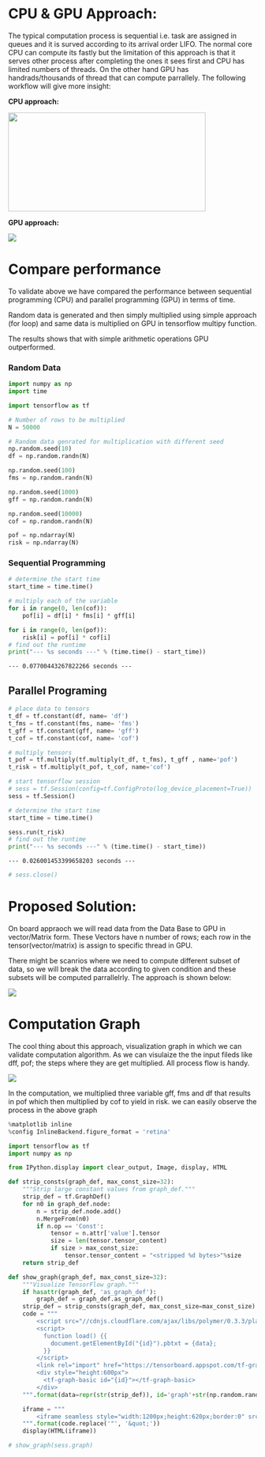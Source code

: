 
# CPU & GPU Approach:

The typical computation process is sequential i.e. task are assigned in queues and it is surved according to its arrival order LIFO. The normal core CPU can compute its fastly but the limitation of this approach is that it serves other process after completing the ones it sees first and CPU has limited numbers of threads. On the other hand GPU has handrads/thousands of thread that can compute parrallely. The following workflow will give more insight:

**CPU approach:**

<img src='https://github.com/hamzafar/GPU_Computation/blob/master/images/sequential%20programming.PNG?raw=true' width="400" height="200">


**GPU approach:**

<img src='https://github.com/hamzafar/GPU_Computation/blob/master/images/GPU%20procesing.PNG?raw=true'>



# Compare performance 

To validate above we have compared the performance between sequential programming (CPU) and parallel programming (GPU) in terms of time.

Random data is generated and then simply multiplied using simple approach (for loop) and same data is multiplied on GPU in tensorflow multipy function.

The results shows that with simple arithmetic operations GPU outperformed.

### Random Data


```python
import numpy as np
import time

import tensorflow as tf
```


```python
# Number of rows to be multiplied
N = 50000
```


```python
# Random data genrated for multiplication with different seed
np.random.seed(10)
df = np.random.randn(N)

np.random.seed(100)
fms = np.random.randn(N)

np.random.seed(1000)
gff = np.random.randn(N)

np.random.seed(10000)
cof = np.random.randn(N)

pof = np.ndarray(N)
risk = np.ndarray(N)
```

### Sequential Programming


```python
# determine the start time
start_time = time.time()

# multiply each of the variable
for i in range(0, len(cof)):
    pof[i] = df[i] * fms[i] * gff[i]

for i in range(0, len(pof)):
    risk[i] = pof[i] * cof[i]
# find out the runtime
print("--- %s seconds ---" % (time.time() - start_time))
```

    --- 0.07700443267822266 seconds ---
    

## Parallel Programing


```python
# place data to tensors
t_df = tf.constant(df, name= 'df')
t_fms = tf.constant(fms, name= 'fms')
t_gff = tf.constant(gff, name= 'gff')
t_cof = tf.constant(cof, name= 'cof')
```


```python
# multiply tensors
t_pof = tf.multiply(tf.multiply(t_df, t_fms), t_gff , name='pof')
t_risk = tf.multiply(t_pof, t_cof, name='cof')
```


```python
# start tensorflow session
# sess = tf.Session(config=tf.ConfigProto(log_device_placement=True))
sess = tf.Session()
```


```python
# determine the start time
start_time = time.time()

sess.run(t_risk)
# find out the runtime
print("--- %s seconds ---" % (time.time() - start_time))
```

    --- 0.026001453399658203 seconds ---
    


```python
# sess.close()
```

# Proposed Solution:

On board appraoch we will read data from the Data Base to GPU in vector/Matrix form. These Vectors have n number of rows; each row in the tensor(vector/matrix) is assign to specific thread in GPU. 

There might be scanrios where we need to compute different subset of data, so we will break the data according to given condition and these subsets will be computed parrallelrly. The approach is shown below:

<img src= 'https://github.com/hamzafar/GPU_Computation/blob/master/images/tensor.PNG?raw=true'>

# Computation Graph

The cool thing about this approach, visualization graph in which we can validate computation algorithm. As we can visulaize the the input fileds like dff, pof; the steps where they are get multiplied. All process flow is handy. 

<img src = "https://github.com/hamzafar/GPU_Computation/blob/master/images/Computation%20graph.PNG?raw=true">

In the computation, we multiplied three variable gff, fms and df that results in pof which then multiplied by cof to yield in risk. we can easily observe the process in the above graph


```python
%matplotlib inline
%config InlineBackend.figure_format = 'retina'

import tensorflow as tf
import numpy as np

from IPython.display import clear_output, Image, display, HTML
```


```python
def strip_consts(graph_def, max_const_size=32):
    """Strip large constant values from graph_def."""
    strip_def = tf.GraphDef()
    for n0 in graph_def.node:
        n = strip_def.node.add() 
        n.MergeFrom(n0)
        if n.op == 'Const':
            tensor = n.attr['value'].tensor
            size = len(tensor.tensor_content)
            if size > max_const_size:
                tensor.tensor_content = "<stripped %d bytes>"%size
    return strip_def

def show_graph(graph_def, max_const_size=32):
    """Visualize TensorFlow graph."""
    if hasattr(graph_def, 'as_graph_def'):
        graph_def = graph_def.as_graph_def()
    strip_def = strip_consts(graph_def, max_const_size=max_const_size)
    code = """
        <script src="//cdnjs.cloudflare.com/ajax/libs/polymer/0.3.3/platform.js"></script>
        <script>
          function load() {{
            document.getElementById("{id}").pbtxt = {data};
          }}
        </script>
        <link rel="import" href="https://tensorboard.appspot.com/tf-graph-basic.build.html" onload=load()>
        <div style="height:600px">
          <tf-graph-basic id="{id}"></tf-graph-basic>
        </div>
    """.format(data=repr(str(strip_def)), id='graph'+str(np.random.rand()))

    iframe = """
        <iframe seamless style="width:1200px;height:620px;border:0" srcdoc="{}"></iframe>
    """.format(code.replace('"', '&quot;'))
    display(HTML(iframe))
```


```python
# show_graph(sess.graph)
```


